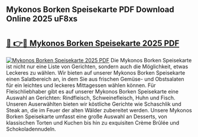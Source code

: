 ## Mykonos Borken Speisekarte PDF Download Online 2025 uF8xs

# <h2><a href="http://gc8vos.nevu.top/?p=Mykonos+Borken+Speisekarte">🔗 👉🔴 Mykonos Borken Speisekarte 2025 PDF</a></h2>

[![Mykonos Borken Speisekarte 2025 PDF](https://i.imgur.com/dBaPXMq.png)](http://gc8vos.nevu.top/?p=Mykonos+Borken+Speisekarte)
Die Mykonos Borken Speisekarte ist nicht nur eine Liste von Gerichten, sondern auch die Möglichkeit, etwas Leckeres zu wählen. Wir bieten auf unserer Mykonos Borken Speisekarte einen Salatbereich an, in dem Sie aus frischen Gemüse- und Obstsalaten für ein leichtes und leckeres Mittagessen wählen können. Für Fleischliebhaber gibt es auf unserer Mykonos Borken Speisekarte eine Auswahl an Gerichten: Rindfleisch, Schweinefleisch, Huhn und Fisch. Unseren Auserwählten bieten wir köstliche Gerichte wie Schaschlik und Steak an, die im Feuer der alten Wälder zubereitet werden. Unsere Mykonos Borken Speisekarte umfasst eine große Auswahl an Desserts, von klassischen Torten und Kuchen bis hin zu exquisiten Crème Brûlée und Schokoladennudeln.
